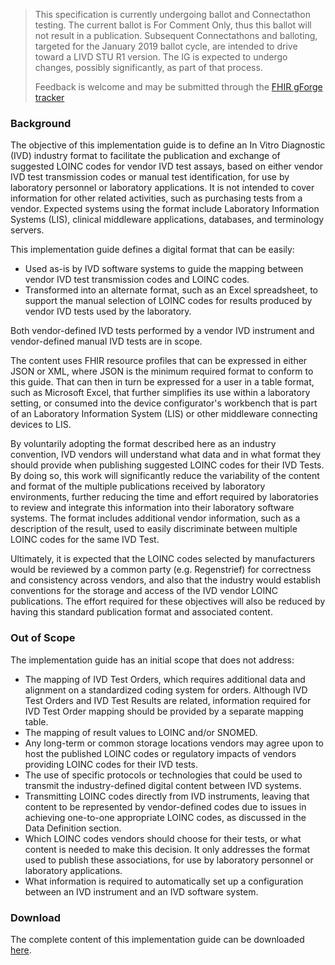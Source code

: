 <blockquote class="stu-note">
<p>
This specification is currently undergoing ballot and Connectathon testing.  The current ballot is For Comment Only, thus this ballot will not result in a publication.  Subsequent Connectathons and balloting, targeted for the January 2019 ballot cycle, are intended to drive toward a LIVD STU R1 version.  The IG is expected to undergo changes, possibly significantly, as part of that process.
</p>
<p>
Feedback is welcome and may be submitted through the <a href="http://gforge.hl7.org/gf/project/fhir/tracker/?action=TrackerItemAdd&amp;tracker_id=677">FHIR gForge tracker</a>
</p>
</blockquote>

### Background

The objective of this implementation guide is to define an In Vitro Diagnostic (IVD) industry format to facilitate the publication and exchange of suggested LOINC codes for vendor IVD test assays, based on either vendor IVD test transmission codes or manual test identification, for use by laboratory personnel or laboratory applications. It is not intended to cover information for other related activities, such as purchasing tests from a vendor. Expected systems using the format include Laboratory Information Systems (LIS), clinical middleware applications, databases, and terminology servers.

This implementation guide defines a digital format that can be easily:

* Used as-is by IVD software systems to guide the mapping between vendor IVD test transmission codes and LOINC codes.
* Transformed into an alternate format, such as an Excel spreadsheet, to support the manual selection of LOINC codes for results produced by vendor IVD tests used by the laboratory.

Both vendor-defined IVD tests performed by a vendor IVD instrument and vendor-defined manual IVD tests are in scope.

The content uses FHIR resource profiles that can be expressed in either JSON or XML, where JSON is the minimum required format to conform to this guide.  That can then in turn be expressed for a user in a table format, such as Microsoft Excel, that further simplifies its use within a laboratory setting, or consumed into the device configurator's workbench that is part of an Laboratory Information System (LIS) or other middleware connecting devices to LIS.

By voluntarily adopting the format described here as an industry convention, IVD vendors will understand what data and in what format they should provide when publishing suggested LOINC codes for their IVD Tests. By doing so, this work will significantly reduce the variability of the content and format of the multiple publications received by laboratory environments, further reducing the time and effort required by laboratories to review and integrate this information into their laboratory software systems. The format includes additional vendor information, such as a description of the result, used to easily discriminate between multiple LOINC codes for the same IVD Test. 

Ultimately, it is expected that the LOINC codes selected by manufacturers would be reviewed by a common party (e.g. Regenstrief) for correctness and consistency across vendors, and also that the industry would establish conventions for the storage and access of the IVD vendor LOINC publications. The effort required for these objectives will also be reduced by having this standard publication format and associated content.

### Out of Scope

The implementation guide has an initial scope that does not address:

* The mapping of IVD Test Orders, which requires additional data and alignment on a standardized coding system for orders.  Although IVD Test Orders and IVD Test Results are related, information required for IVD Test Order mapping should be provided by a separate mapping table.
* The mapping of result values to LOINC and/or SNOMED.
* Any long-term or common storage locations vendors may agree upon to host the published LOINC codes or regulatory impacts of vendors providing LOINC codes for their IVD tests.
* The use of specific protocols or technologies that could be used to transmit the industry-defined digital content between IVD systems.
* Transmitting LOINC codes directly from IVD instruments, leaving that content to be represented by vendor-defined codes due to issues in achieving one-to-one appropriate LOINC codes, as discussed in the Data Definition section.
* Which LOINC codes vendors should choose for their tests, or what content is needed to make this decision. It only addresses the format used to publish these associations, for use by laboratory personnel or laboratory applications.
* What information is required to automatically set up a configuration between an IVD instrument and an IVD software system.

### Download

The complete content of this implementation guide can be downloaded [here](full-ig.zip).
